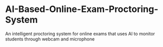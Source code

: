 # AI-Based-Online-Exam-Proctoring-System
An intelligent proctoring system for online exams that uses AI to monitor students through webcam and microphone
